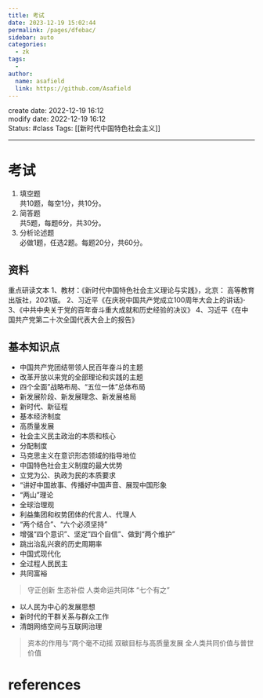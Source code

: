 ```yaml
---
title: 考试
date: 2023-12-19 15:02:44
permalink: /pages/dfebac/
sidebar: auto
categories:
  - zk
tags:
  - 
author: 
  name: asafield
  link: https://github.com/Asafield
---
```

create date: 2022-12-19 16:12  
modify date: 2022-12-19 16:12  
Status: #class
Tags: [[新时代中国特色社会主义]] 

---

# 考试
1. 填空题  
	共10题，每空1分，共10分。
2. 简答题  
	共5题，每题6分，共30分。
3. 分析论述题  
	必做1题，任选2题。每题20分，共60分。

## 资料
重点研读文本
1、教材：《新时代中国特色社会主义理论与实践》，北京：
高等教育出版社，2021版。
2、习近平《在庆祝中国共产党成立100周年大会上的讲话》·
3、《中共中央关于党的百年奋斗重大成就和历史经验的决议》
4、习近平《在中国共产党第二十次全国代表大会上的报告》

## 基本知识点

- 中国共产党团结带领人民百年奋斗的主题
- 改革开放以来党的全部理论和实践的主题
- 四个全面”战略布局、“五位一体”总体布局
- 新发展阶段、新发展理念、新发展格局
- 新时代、新征程
- 基本经济制度
- 高质量发展
- 社会主义民主政治的本质和核心
- 分配制度
- 马克思主义在意识形态领域的指导地位
- 中国特色社会主义制度的最大优势
- 立党为公、执政为民的本质要求
- “讲好中国故事、传播好中国声音、展现中国形象
- “两山”理论
- 全球治理观
- 利益集团和权势团体的代言人、代理人
- “两个结合”、“六个必须坚持”
- 增强“四个意识”、坚定“四个自信”、做到“两个维护”
- 跳出治乱兴衰的历史周期率
- 中国式现代化
- 全过程人民民主
- 共同富裕

> 守正创新
> 生态补偿
> 人类命运共同体
> “七个有之”

- 以人民为中心的发展思想
- 新时代的干群关系与群众工作
- 清朗网络空间与互联网治理

> 资本的作用与“两个毫不动摇
> 双碳目标与高质量发展
> 全人类共同价值与普世价值
# references